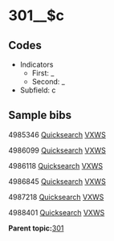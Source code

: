 # 301\_\_$c

## Codes

-   Indicators
    -   First: \_
    -   Second: \_
-   Subfield: c

## Sample bibs

4985346 [Quicksearch](https://search.library.yale.edu/catalog/4985346) [VXWS](http://prodorbis.library.yale.edu:7014/vxws/GetHoldingsService?bibId=4985346)

4986099 [Quicksearch](https://search.library.yale.edu/catalog/4986099) [VXWS](http://prodorbis.library.yale.edu:7014/vxws/GetHoldingsService?bibId=4986099)

4986118 [Quicksearch](https://search.library.yale.edu/catalog/4986118) [VXWS](http://prodorbis.library.yale.edu:7014/vxws/GetHoldingsService?bibId=4986118)

4986845 [Quicksearch](https://search.library.yale.edu/catalog/4986845) [VXWS](http://prodorbis.library.yale.edu:7014/vxws/GetHoldingsService?bibId=4986845)

4987218 [Quicksearch](https://search.library.yale.edu/catalog/4987218) [VXWS](http://prodorbis.library.yale.edu:7014/vxws/GetHoldingsService?bibId=4987218)

4988401 [Quicksearch](https://search.library.yale.edu/catalog/4988401) [VXWS](http://prodorbis.library.yale.edu:7014/vxws/GetHoldingsService?bibId=4988401)

**Parent topic:**[301](../../tags/301/301.md)

